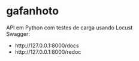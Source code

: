 # gafanhoto
API em Python com testes de carga usando Locust
<br>
Swagger:
<ul>
  <li>http://127.0.0.1:8000/docs</li>
<li>http://127.0.0.1:8000/redoc</li>
</ul>
  

